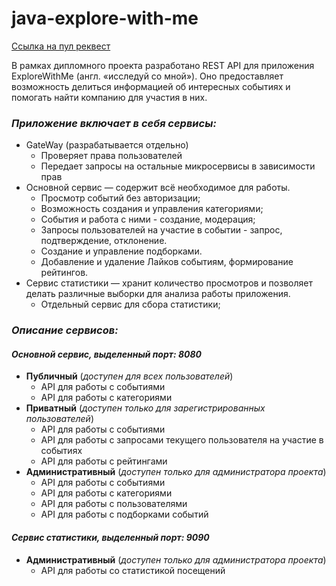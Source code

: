 # java-explore-with-me
[Ссылка на пул реквест](https://github.com/Bervy/java-explore-with-me/pull/2)

В рамках дипломного проекта разработано REST API для приложения ExploreWithMe (англ. «исследуй со мной»). Оно предоставляет возможность делиться информацией об интересных событиях и помогать найти компанию для участия в них.
### _Приложение включает в себя сервисы:_

- GateWay (разрабатывается отдельно)
    - Проверяет права пользователей
    - Передает запросы на остальные микросервисы в зависимости прав
- Основной сервис — содержит всё необходимое для работы.
    - Просмотр событий без авторизации;
    - Возможность создания и управления категориями;
    - События и работа с ними - создание, модерация;
    - Запросы пользователей на участие в событии - запрос, подтверждение, отклонение.
    - Создание и управление подборками.
    - Добавление и удаление Лайков событиям, формирование рейтингов.
- Сервис статистики — хранит количество просмотров и позволяет делать различные выборки для анализа работы приложения.
    - Отдельный сервис для сбора статистики;

### _Описание сервисов:_

#### _Основной сервис, выделенный порт: 8080_

- **Публичный** (_доступен для всех пользователей_)
    - API для работы с событиями
    - API для работы с категориями
- **Приватный** (_доступен только для зарегистрированных пользователей_)
    - API для работы с событиями
    - API для работы с запросами текущего пользователя на участие в событиях
    - API для работы с рейтингами
- **Административный** (_доступен только для администратора проекта_)
    - API для работы с событиями
    - API для работы с категориями
    - API для работы с пользователями
    - API для работы с подборками событий

#### _Сервис статистики, выделенный порт: 9090_

- **Административный** (_доступен только для администратора проекта_)
    - API для работы со статистикой посещений